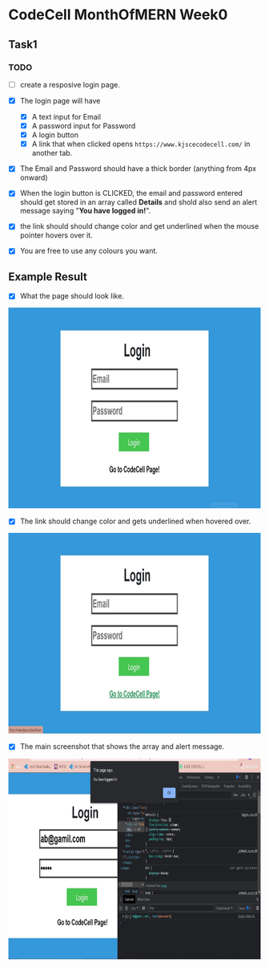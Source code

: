 # CodeCell MonthOfMERN Week0

## Task1

### TODO


- [ ] create a resposive login page. 
- [x] The login page will have 
  - [x] A text input for Email
  - [x] A password input for Password
  - [x] A login button
  - [x] A link that when clicked opens ```https://www.kjscecodecell.com/``` in another tab. 
  
- [x] The Email and Password should have a thick border (anything from 4px onward) 
- [x] When the login button is CLICKED, the email and password entered should get stored in an array called **Details** and shold also send an alert message saying "**You have logged in!**".
- [x] the link should should change color and get underlined when the mouse pointer hovers over it.
- [x] You are free to use any colours you want.


## Example Result

- [x] What the page should look like.
<img src="../assets/task1-ss1.jpg" height="400" />

- [x] The link should change color and gets underlined when hovered over.
<img src="../assets/task1-ss2.jpg" height="400" />

- [x] The main screenshot that shows the array and alert message.
<img src="../assets/task1-ss3.jpg" height="400" />
